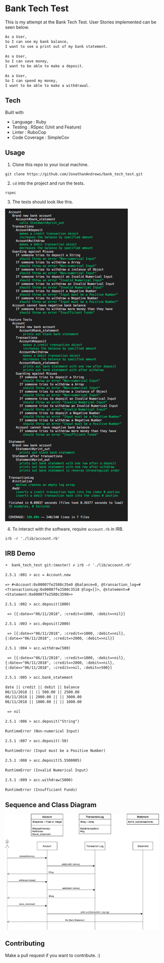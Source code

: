 # Bank Tech Test

This is my attempt at the Bank Tech Test. User Stories implemented can be seen below.

```
As a User,
So I can see my bank balance,
I want to see a print out of my bank statement.

As a User,
So I can save money,
I want to be able to make a deposit.

As a User,
So I can spend my money,
I want to be able to make a withdrawal.

```

## Tech

Built with

* Language      : Ruby
* Testing       : RSpec (Unit and Feature)
* Linter        : RuboCop
* Code Coverage : SimpleCov 

## Usage

1. Clone this repo to your local machine.
```
git clone https://github.com/JonathanAndrews/bank_tech_test.git
```
2. `cd` into the project and run the tests.
```
rspec
```
3. The tests should look like this.

![tests](rspec_output.png)

4. To interact with the software, require `account.rb` in IRB.
```
irb -r './lib/account.rb'
```

## IRB Demo
```
➜  bank_tech_test git:(master) ✗ irb -r './lib/account.rb'

2.5.1 :001 > acc = Account.new

=> #<Account:0x00007fe2580c35e0 @balance=0, @transaction_log=#<TransactionLog:0x00007fe2580c3518 @log=[]>, @statement=#<Statement:0x00007fe2580c3590>>

2.5.1 :002 > acc.deposit(1000)

 => [{:date=>"06/11/2018", :credit=>1000, :debit=>nil}]

2.5.1 :003 > acc.deposit(2000)

 => [{:date=>"06/11/2018", :credit=>1000, :debit=>nil}, {:date=>"06/11/2018", :credit=>2000, :debit=>nil}]

2.5.1 :004 > acc.withdraw(500)

 => [{:date=>"06/11/2018", :credit=>1000, :debit=>nil}, {:date=>"06/11/2018", :credit=>2000, :debit=>nil}, {:date=>"06/11/2018", :credit=>nil, :debit=>500}]

2.5.1 :005 > acc.bank_statement

date || credit || debit || balance
06/11/2018 || || 500.00 || 2500.00
06/11/2018 || 2000.00 || || 3000.00
06/11/2018 || 1000.00 || || 1000.00

 => nil

2.5.1 :006 > acc.deposit("String")

RuntimeError (Non-numerical Input)

2.5.1 :007 > acc.deposit(-50)

RuntimeError (Input must be a Positive Number)

2.5.1 :008 > acc.deposit(5.5500005)

RuntimeError (Invalid Numerical Input)

2.5.1 :009 > acc.withdraw(5000)

RuntimeError (Insufficient Funds)

```

## Sequence and Class Diagram

![Diagrams](BankTechTest.jpg)

## Contributing

Make a pull request if you want to contribute. :)
